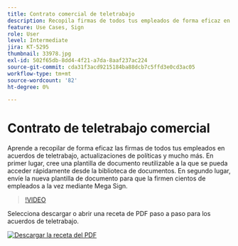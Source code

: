 ```yaml
---
title: Contrato comercial de teletrabajo
description: Recopila firmas de todos tus empleados de forma eficaz en los acuerdos de teletrabajo
feature: Use Cases, Sign
role: User
level: Intermediate
jira: KT-5295
thumbnail: 33978.jpg
exl-id: 502f65db-8dd4-4f21-a7da-8aaf237ac224
source-git-commit: cda31f3acd9215184ba88dcb7c5ffd3e0cd3ac05
workflow-type: tm+mt
source-wordcount: '82'
ht-degree: 0%

---
```


# Contrato de teletrabajo comercial

Aprende a recopilar de forma eficaz las firmas de todos tus empleados en acuerdos de teletrabajo, actualizaciones de políticas y mucho más. En primer lugar, cree una plantilla de documento reutilizable a la que se pueda acceder rápidamente desde la biblioteca de documentos. En segundo lugar, envíe la nueva plantilla de documento para que la firmen cientos de empleados a la vez mediante Mega Sign.

>[!VIDEO](https://video.tv.adobe.com/v/33978?quality=12&learn=on&hidetitle=true)

Selecciona descargar o abrir una receta de PDF paso a paso para los acuerdos de teletrabajo.

[![Descargar la receta del PDF](../assets/acrobat_PDF_96.png)](../assets/UseCaseRecipe-EN-UsingMegaSign.pdf)
